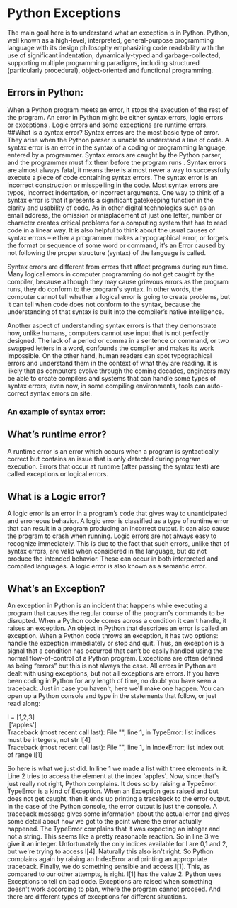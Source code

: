 # Python Exceptions

The main goal here is to understand what an exception is in Python. 
Python, well known as a high-level, interpreted, general-purpose programming language with its design philosophy emphasizing code readability with the use of significant indentation, dynamically-typed and garbage-collected, supporting multiple programming paradigms, including structured (particularly procedural), object-oriented and functional programming.

## Errors in Python:
When a Python program meets an error, it stops the execution of the rest of the program. An error in Python might be either syntax errors, logic errors or exceptions . Logic errors and some exceptions are runtime errors.
##What is a syntax error?
Syntax errors are the most basic type of error. They arise when the Python parser is unable to understand a line of code. A syntax error is an error in the syntax of a coding or programming language, entered by a programmer. Syntax errors are caught by the Python parser, and the programmer must fix them before the program runs . Syntax errors are almost always fatal, it means there is almost never a way to successfully execute a piece of code containing syntax errors. The syntax error is an incorrect construction or misspelling in the code. Most syntax errors are typos, incorrect indentation, or incorrect arguments.
One way to think of a syntax error is that it presents a significant gatekeeping function in the clarity and usability of code. As in other digital technologies such as an email address, the omission or misplacement of just one letter, number or character creates critical problems for a computing system that has to read code in a linear way. It is also helpful to think about the usual causes of syntax errors – either a programmer makes a typographical error, or forgets the format or sequence of some word or command, it’s an Error caused by not following the proper structure (syntax) of the language is called.

Syntax errors are different from errors that affect programs during run time. Many logical errors in computer programming do not get caught by the compiler, because although they may cause grievous errors as the program runs, they do conform to the program's syntax. In other words, the computer cannot tell whether a logical error is going to create problems, but it can tell when code does not conform to the syntax, because the understanding of that syntax is built into the compiler’s native intelligence.

Another aspect of understanding syntax errors is that they demonstrate how, unlike humans, computers cannot use input that is not perfectly designed. The lack of a period or comma in a sentence or command, or two swapped letters in a word, confounds the compiler and makes its work impossible. On the other hand, human readers can spot typographical errors and understand them in the context of what they are reading. It is likely that as computers evolve through the coming decades, engineers may be able to create compilers and systems that can handle some types of syntax errors; even now, in some compiling environments, tools can auto-correct syntax errors on site. 
### An example of syntax error:


## What’s runtime error?
A runtime error is an error which occurs when a program is syntactically correct but contains an issue that is only detected during program execution. Errors that occur at runtime (after passing the syntax test) are called exceptions or logical errors.

## What is a Logic error?
A logic error is an error in a program’s code that gives way to unanticipated and erroneous behavior. A logic error is classified as a type of runtime error that can result in a program producing an incorrect output. It can also cause the program to crash when running.
Logic errors are not always easy to recognize immediately. This is due to the fact that such errors, unlike that of syntax errors, are valid when considered in the language, but do not produce the intended behavior. These can occur in both interpreted and compiled languages. A logic error is also known as a semantic error.
## What’s an Exception?
An exception in Python is an incident that happens while executing a program that causes the regular course of the program's commands to be disrupted. When a Python code comes across a condition it can't handle, it raises an exception. An object in Python that describes an error is called an exception. When a Python code throws an exception, it has two options: handle the exception immediately or stop and quit. Thus, an exception is a signal that a condition has occurred that can’t be easily handled using the normal flow-of-control of a Python program. Exceptions are often defined as being “errors” 
but this is not always the case. All errors in Python are dealt with using exceptions, but not all exceptions are errors. 
If you have been coding in Python for any length of time, no doubt you have seen a traceback. Just in case you haven't, here we'll make one happen. You can open up a Python console and type in the statements that follow, or just read along:

l = [1,2,3]               
l['apples']               
Traceback (most recent call last):
  File "<stdin>", line 1, in <module>
TypeError: list indices must be integers, not str
l[4]                      
Traceback (most recent call last):
  File "<stdin>", line 1, in <module>
IndexError: list index out of range
l[1]                      


So here is what we just did. In line 1 we made a list with three elements in it. Line 2 tries to access the element at the index 'apples'. Now, since that's just really not right, Python complains. It does so by raising a TypeError. TypeError is a kind of Exception. When an Exception gets raised and but does not get caught, then it ends up printing a traceback to the error output. In the case of the Python console, the error output is just the console. A traceback message gives some information about the actual error and gives some detail about how we got to the point where the error actually happened. 
The TypeError complains that it was expecting an integer and not a string. This seems like a pretty reasonable reaction. So in line 3 we give it an integer. Unfortunately the only indices available for l are 0,1 and 2, but we're trying to access l[4]. Naturally this also isn't right. So Python complains again by raising an IndexError and printing an appropriate traceback.
Finally, we do something sensible and access l[1]. This, as compared to our other attempts, is right. l[1] has the value 2.
Python uses Exceptions to tell on bad code. Exceptions are raised when something doesn't work according to plan, where the program cannot proceed. And there are different types of exceptions for different situations.
